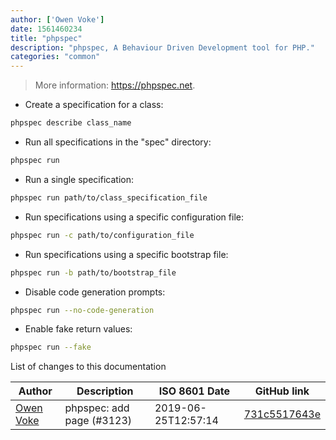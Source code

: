 ```yaml
---
author: ['Owen Voke']
date: 1561460234
title: "phpspec"
description: "phpspec, A Behaviour Driven Development tool for PHP."
categories: "common"
---
```

> More information: <https://phpspec.net>.

- Create a specification for a class:

```bash
phpspec describe class_name
```

- Run all specifications in the "spec" directory:

```bash
phpspec run
```

- Run a single specification:

```bash
phpspec run path/to/class_specification_file
```

- Run specifications using a specific configuration file:

```bash
phpspec run -c path/to/configuration_file
```

- Run specifications using a specific bootstrap file:

```bash
phpspec run -b path/to/bootstrap_file
```

- Disable code generation prompts:

```bash
phpspec run --no-code-generation
```

- Enable fake return values:

```bash
phpspec run --fake
```
List of changes to this documentation


Author | Description | ISO 8601 Date | GitHub link
------|-----|-----|-----
[Owen Voke](mailto:owzie123@gmail.com) | phpspec: add page (#3123) | 2019-06-25T12:57:14 | [731c5517643e](https://github.com/tldr-pages/tldr/commit/731c5517643e9020f6f60f4cc3a68d3787b153ad)

